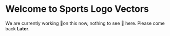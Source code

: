 Welcome to Sports Logo Vectors
=================

We are currently working :wrench:on this now, nothing to see :eyes: here. Please come back **Later**.
